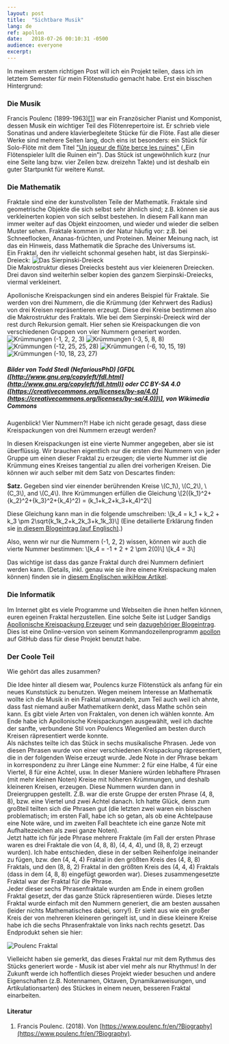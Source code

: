 ```yaml
---
layout:	post
title:	"Sichtbare Musik"
lang: de
ref: apollon
date:	2018-07-26 00:10:31 -0500
audience: everyone
excerpt:
---
```

In meinem erstem richtigen Post will ich ein Projekt teilen, dass ich im letztem Semester für mein Flötenstudio gemacht habe. Erst ein bisschen Hintergrund:

### Die Musik
Francis Poulenc (1899-1963)[\[1\]](#references) war ein Französicher Pianist und Komponist, dessen Musik ein wichtiger Teil des Flötenrepertoire ist. Er schrieb viele Sonatinas und andere klavierbegleitete Stücke für die Flöte. Fast alle dieser Werke sind mehrere Seiten lang, doch eins ist besonders: ein Stück für Solo-Flöte mit dem Titel ["Un joueur de flûte berce les ruines"](../../../files/Poulenc.pdf) („Ein Flötenspieler lullt die Ruinen ein”). Das Stück ist ungewöhnlich kurz (nur eine Seite lang bzw. vier Zeilen bzw. dreizehn Takte) und ist deshalb ein guter Startpunkt für weitere Kunst.

### Die Mathematik 
Fraktale sind eine der kunstvollsten Teile der Mathematik. Fraktale sind geometrische Objekte die sich selbst sehr ähnlich sind; z.B. können sie aus verkleinerten kopien von sich selbst bestehen. In diesem Fall kann man immer weiter auf das Objekt einzoomen, und wieder und wieder die selben Muster sehen. Fraktale kommen in der Natur häufig vor: z.B. bei Schneeflocken, Ananas-früchten, und Proteinen. Meiner Meinung nach, ist das ein Hinweis, dass Mathematik die Sprache des Universums ist.  
Ein Fraktal, den ihr vielleicht schonmal gesehen habt, ist das Sierpinski-Dreieck:
![Das Sierpinski-Dreieck](../../../files/sierpinski.png)  
Die Makrostruktur dieses Dreiecks besteht aus vier kleieneren Dreiecken. Drei davon sind weiterhin selber kopien des ganzem Sierpinski-Dreiecks, viermal verkleinert. 

Apollonische Kreispackungen sind ein anderes Beispiel für Fraktale. Sie werden von drei Nummern, die die Krümmung (der Kehrwert des Radius) von drei Kreisen repräsentieren erzeugt. Diese drei Kreise bestimmen also die Makrostruktur des Fraktals. Wie bei dem Sierpinski-Dreieck wird der rest durch Rekursion gemalt. Hier sehen sie Kreispackungen die von verschiedenen Gruppen von vier Nummern generiert worden.  
![Krümmungen (-1, 2, 2, 3)](../../../files/apollon1_2_2_3.png "Kreispackung mit Krümmungen (-1, 2, 2, 3) erzeugt") ![Krümmungen (-3, 5, 8, 8)](../../../files/apollon3_5_8_8.png "Kreispackung mit Krümmungen (-3, 5, 8, 8) erzeugt") ![Krümmungen (-12, 25, 25, 28)](../../../files/apollon12_25_25_28.png "Kreispackung mit Krümmungen (-12, 25, 25, 28) erzeugt") ![Krümmungen (-6, 10, 15, 19)](../../../files/apollon6_10_15_19.png "Kreispackung mit Krümmungen (-6, 10, 15, 19) erzeugt") ![Krümmungen (-10, 18, 23, 27)](../../../files/apollon10_18_23_27.png "Kreispackung mit Krümmungen (-10, 18, 23, 27) erzeugt")
##### _Bilder von Todd Stedl (NefariousPhD) \[GFDL ([http://www.gnu.org/copyleft/fdl.html](http://www.gnu.org/copyleft/fdl.html)) oder CC BY-SA 4.0 ([https://creativecommons.org/licenses/by-sa/4.0](https://creativecommons.org/licenses/by-sa/4.0))\], von Wikimedia Commons_

Augenblick! Vier Nummern?! Habe ich nicht gerade gesagt, dass diese Kreispackungen von drei Nummern erzeugt werden?  
 
In diesen Kreispackungen ist eine vierte Nummer angegeben, aber sie ist überflüssig. Wir brauchen eigentlich nur die ersten drei Nummern von jeder Gruppe um einen dieser Fraktal zu erzeugen; die vierte Nummer ist die Krümmung eines Kreises tangential zu allen drei vorherigen Kreisen. Die können wir auch selber mit dem Satz von Descartes finden:

**Satz.** Gegeben sind vier einender berührenden Kreise \\(C_1\\), \\(C_2\\), \\(C_3\\), and \\(C_4\\). Ihre Krümmungen erfüllen die Gleichung
\\[2({k_1}^2+{k_2}^2+{k_3}^2+{k_4}^2) = (k_1+k_2+k_3+k_4)^2\\]

Diese Gleichung kann man in die folgende umschreiben:
\\[k_4 = k_1 + k_2 + k_3 \pm 2\sqrt{k_1k_2+k_2k_3+k_1k_3}\\]
(Eine detailierte Erklärung finden sie [in diesem Blogeintrag (auf Englisch)](https://euler.genepeer.com/from-herons-formula-to-descartes-circle-theorem).)  

Also, wenn wir nur die Nummern (-1, 2, 2) wissen, können wir auch die vierte Nummer bestimmen:
\\[k_4 = -1 + 2 + 2 \\pm 2(0)\\]
\\[k_4 = 3\\]

Das wichtige ist dass das ganze Fraktal durch drei Nummern definiert werden kann. (Details, inkl. genau wie sie ihre einene Kreispackung malen können) finden sie in [diesem Englischen wikiHow Artikel](https://www.wikihow.com/Create-an-Apollonian-Gasket).

### Die Informatik
Im Internet gibt es viele Programme und Webseiten die ihnen helfen können, euren egeinen Fraktal herzustellen. Eine solche Seite ist Ludger Sandigs [Apollonische Kreispackung Erzeuger](http://lsandig.org/cgi-bin/apollon/index.cgi) und sein [dazugehöriger Blogeintrag](https://lsandig.org/blog/2014/08/apollon-python/). Dies ist eine Online-version von seinem Kommandozeilenprogramm [apollon](https://github.com/lsandig/apollon) auf GitHub dass für diese Projekt benutzt habe.

### Der Coole Teil
Wie gehört das alles zusammen?

Die Idee hinter all diesem war, Poulencs kurze Flötenstück als anfang für ein neues Kunststück zu benutzen. Wegen meinem Interesse an Mathematik wollte ich die Musik in ein Fraktal umwandeln, zum Teil auch weil ich ahnte, dass fast niemand außer Mathematikern denkt, dass Mathe schön sein kann.
Es gibt viele Arten von Fraktalen, von denen ich wählen konnte. Am Ende habe ich Apollonische Kreispackungen ausgewählt, weil ich dachte der sanfte, verbundene Stil von Poulencs Wiegenlied am besten durch Kreisen räpresentiert werde konnte.   
Als nächstes teilte ich das Stück in sechs musikalische Phrasen. Jede von diesen Phrasen wurde von einer verschiedenen Kreispackung räpresentiert, die in der folgenden Weise erzeugt wurde. Jede Note in der Phrase bekam in korrespondenz zu ihrer Länge eine Nummer: 2 für eine Halbe, 4 für eine Viertel, 8 für eine Achtel, usw. In dieser Maniere würden lebhaftere Phrasen (mit mehr kleinen Noten) Kreise mit höheren Krümmungen, und deshalb kleineren Kreisen, erzeugen. Diese Nummern wurden dann in Dreiergruppen gestellt. Z.B. war die erste Gruppe der ersten Phrase (4, 8, 8), bzw. eine Viertel und zwei Achtel danach. Ich hatte Glück, denn zum großteil teilten sich die Phrasen gut (die letzten zwei waren ein bisschen problematisch; im ersten Fall, habe ich so getan, als ob eine Achtelpause eine Note wäre, und im zweiten Fall beachtete ich eine ganze Note mit Aufhaltezeichen als zwei ganze Noten).  
Jetzt hatte ich für jede Phrase mehrere Fraktale (im Fall der ersten Phrase waren es drei Fraktale die von (4, 8, 8), (4, 4, 4), und (8, 8, 2) erzeugt wurden). Ich habe entschieden, diese in der selben Reihenfolge ineinander zu fügen, bzw. den (4, 4, 4) Fraktal in den größten Kreis des (4, 8, 8) Fraktals, und den (8, 8, 2) Fraktal in den größten Kreis des (4, 4, 4) Fraktals (dass in dem (4, 8, 8) eingefügt geworden war). Dieses zusammengesetzte Fraktal war der Fraktal für die Phrase.  
Jeder dieser sechs Phrasenfraktale wurden am Ende in einem großen Fraktal gesetzt, der das ganze Stück räpresentieren würde. Dieses letzte Fraktal wurde einfach mit den Nummern generiert, die am besten aussahen (leider nichts Mathematisches dabei, sorry!). Er sieht aus wie ein großer Kreis der von mehreren kleineren geringelt ist, und in diese kleinere Kreise habe ich die sechs Phrasenfraktale von links nach rechts gesetzt. Das Endprodukt sehen sie hier:   

![Poulenc Fraktal](../../../files/poulenc-gasket.jpg)  

Vielleicht haben sie gemerkt, das dieses Fraktal nur mit dem Rythmus des Stücks generiert worde - Musik ist aber viel mehr als nur Rhythmus! In der Zukunft werde ich hoffentlich dieses Projekt wieder besuchen und andere Eigenschaften (z.B. Notennamen, Oktaven, Dynamikanweisungen, und Artikulationsarten) des Stückes in einem neuen, besseren Fraktal einarbeiten.

#### Literatur
1. Francis Poulenc. (2018). Von [https://www.poulenc.fr/en/?Biography](https://www.poulenc.fr/en/?Biography).

